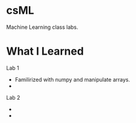 # csML
Machine Learning class labs. 


# What I Learned

Lab 1
* Familirized with numpy and manipulate arrays.
* 

Lab 2

* 
* 
